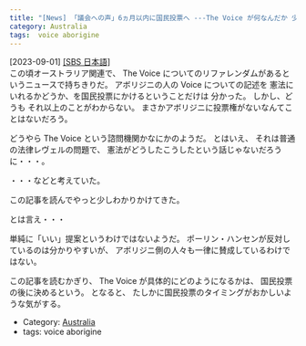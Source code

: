 ```yaml
---
title: "[News] 「議会への声」6ヵ月以内に国民投票へ ---The Voice が何なんだか 少しだけ分かった"
category: Australia
tags:  voice aborigine
---
```


[2023-09-01] [[SBS 日本語]](https://www.sbs.com.au/language/japanese/ja/article/voice-bill-passes-triggering-referendum/qtgx2jvrq?utm_source=pocket_saves)  
 この頃オーストラリア関連で、
The Voice についてのリファレンダムがあるというニュースで持ちきりだ。
アボリジニの人の Voice についての記述を
憲法にいれるかどうか、を国民投票にかけるということだけは
分かった。
しかし、どうも
それ以上のことがわからない。
まさかアボリジニに投票権がないなんてことはないだろう。

 どうやら The Voice という諮問機関かなにかのようだ。
とはいえ、
それは普通の法律レヴェルの問題で、
憲法がどうしたこうしたという話じゃないだろうに・・・。

 ・・・などと考えていた。

 この記事を読んでやっと少しわかりかけてきた。

 とは言え・・・

 単純に「いい」提案というわけではないようだ。
ポーリン・ハンセンが反対しているのは分かりやすいが、
アボリジニ側の人々も一律に賛成しているわけではない。

 この記事を読むかぎり、
The Voice が具体的にどのようになるかは、
国民投票の後に決めるという。
となると、
たしかに国民投票のタイミングがおかしいような気がする。

- Category: [Australia](categories.html#Australia)
- tags:  voice aborigine

